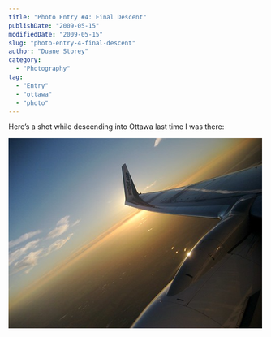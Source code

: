 ```yaml
---
title: "Photo Entry #4: Final Descent"
publishDate: "2009-05-15"
modifiedDate: "2009-05-15"
slug: "photo-entry-4-final-descent"
author: "Duane Storey"
category:
  - "Photography"
tag:
  - "Entry"
  - "ottawa"
  - "photo"
---
```


Here’s a shot while descending into Ottawa last time I was there:

![Ottawa](_images/photo-entry-4-final-descent-1.jpg)